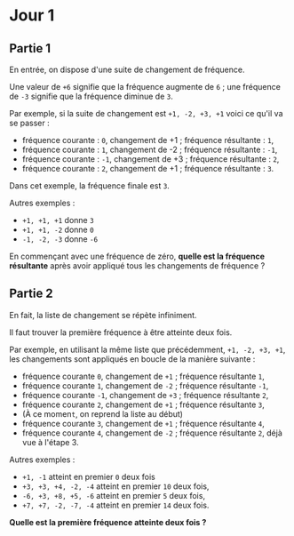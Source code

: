 # Jour 1

## Partie 1

En entrée, on dispose d'une suite de changement de fréquence.

Une valeur de `+6` signifie que la fréquence augmente de `6` ; une fréquence de `-3` signifie que la fréquence diminue de `3`.

Par exemple, si la suite de changement est `+1, -2, +3, +1` voici ce qu'il va se passer :

 * fréquence courante :  `0`, changement de +1 ; fréquence résultante :  `1`,
 * fréquence courante :  `1`, changement de -2 ; fréquence résultante : `-1`,
 * fréquence courante : `-1`, changement de +3 ; fréquence résultante :  `2`,
 * fréquence courante :  `2`, changement de +1 ; fréquence résultante :  `3`.

Dans cet exemple, la fréquence finale est `3`.

Autres exemples :

 * `+1, +1, +1` donne  `3`
 * `+1, +1, -2` donne  `0`
 * `-1, -2, -3` donne `-6`
 
En commençant avec une fréquence de zéro, __quelle est la fréquence résultante__ après avoir appliqué tous les changements de fréquence ?
 
 ## Partie 2
 
En fait, la liste de changement se répète infiniment.
 
Il faut trouver la première fréquence à être atteinte deux fois.
 
Par exemple, en utilisant la même liste que précédemment, `+1, -2, +3, +1`, les changements sont appliqués en boucle de la manière suivante :
 
  * fréquence courante  `0`, changement de `+1` ; fréquence résultante  `1`,
  * fréquence courante  `1`, changement de `-2` ; fréquence résultante `-1`,
  * fréquence courante `-1`, changement de `+3` ; fréquence résultante  `2`,
  * fréquence courante  `2`, changement de `+1` ; fréquence résultante  `3`,
  * (À ce momen`t`, on reprend la liste au début)
  * fréquence courante  `3`, changement de `+1` ; fréquence résultante  `4`,
  * fréquence courante  `4`, changement de `-2` ; fréquence résultante  `2`, déjà vue à l'étape 3.
  
Autres exemples :
  
 * `+1, -1` atteint en premier `0` deux fois
 * `+3, +3, +4, -2, -4` atteint en premier `10` deux fois,
 * `-6, +3, +8, +5, -6` atteint en premier `5` deux fois,
 * `+7, +7, -2, -7, -4` atteint en premier `14` deux fois.
  
  __Quelle est la première fréquence atteinte deux fois ?__